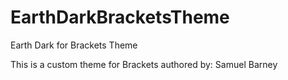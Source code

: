 EarthDarkBracketsTheme
======================

Earth Dark for Brackets Theme

This is a custom theme for Brackets authored by: Samuel Barney
